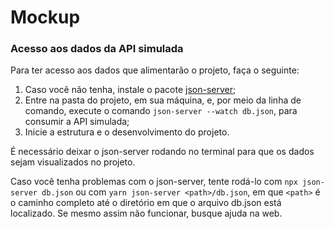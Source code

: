 # Mockup

### Acesso aos dados da API simulada

Para ter acesso aos dados que alimentarão o projeto, faça o seguinte:

1. Caso você não tenha, instale o pacote [json-server](https://github.com/typicode/json-server);
2. Entre na pasta do projeto, em sua máquina, e, por meio da linha de comando, execute o comando `json-server --watch db.json`, para consumir a API simulada;
3. Inicie a estrutura e o desenvolvimento do projeto.

É necessário deixar o json-server rodando no terminal para que os dados sejam visualizados no projeto.

Caso você tenha problemas com o json-server, tente rodá-lo com `npx json-server db.json` ou
com `yarn json-server <path>/db.json`, em que `<path>` é o caminho completo até o diretório em que o arquivo db.json está localizado. Se mesmo assim não funcionar, busque ajuda na web.

